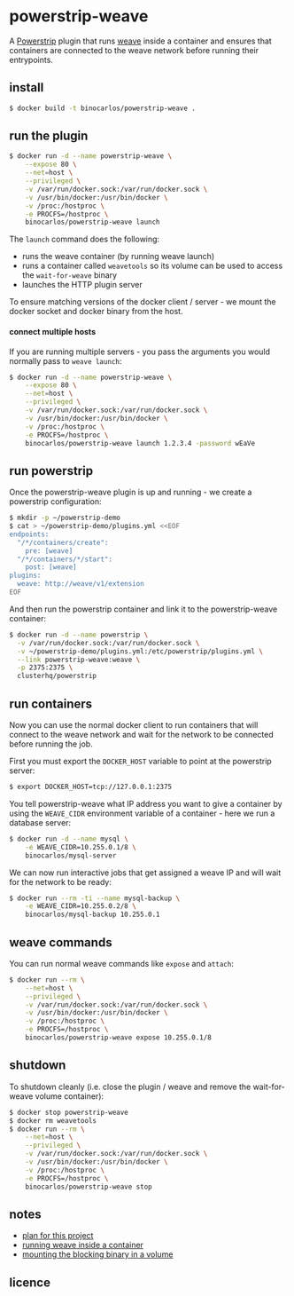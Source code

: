 powerstrip-weave
================

A [Powerstrip](https://github.com/ClusterHQ/powerstrip) plugin that runs [weave](https://github.com/zettio/weave) inside a container and ensures that containers are connected to the weave network before running their entrypoints.

## install

```bash
$ docker build -t binocarlos/powerstrip-weave .
```

## run the plugin

```bash
$ docker run -d --name powerstrip-weave \
    --expose 80 \
    --net=host \
    --privileged \
    -v /var/run/docker.sock:/var/run/docker.sock \
    -v /usr/bin/docker:/usr/bin/docker \
    -v /proc:/hostproc \
    -e PROCFS=/hostproc \
    binocarlos/powerstrip-weave launch
```

The `launch` command does the following:

 * runs the weave container (by running weave launch)
 * runs a container called `weavetools` so its volume can be used to access the `wait-for-weave` binary
 * launches the HTTP plugin server

To ensure matching versions of the docker client / server - we mount the docker socket and docker binary from the host.

#### connect multiple hosts

If you are running multiple servers - you pass the arguments you would normally pass to `weave launch`:

```bash
$ docker run -d --name powerstrip-weave \
    --expose 80 \
    --net=host \
    --privileged \
    -v /var/run/docker.sock:/var/run/docker.sock \
    -v /usr/bin/docker:/usr/bin/docker \
    -v /proc:/hostproc \
    -e PROCFS=/hostproc \
    binocarlos/powerstrip-weave launch 1.2.3.4 -password wEaVe
```

## run powerstrip

Once the powerstrip-weave plugin is up and running - we create a powerstrip configuration:

```bash
$ mkdir -p ~/powerstrip-demo
$ cat > ~/powerstrip-demo/plugins.yml <<EOF
endpoints:
  "/*/containers/create":
    pre: [weave]
  "/*/containers/*/start":
    post: [weave]
plugins:
  weave: http://weave/v1/extension
EOF
```

And then run the powerstrip container and link it to the powerstrip-weave container:

```bash
$ docker run -d --name powerstrip \
  -v /var/run/docker.sock:/var/run/docker.sock \
  -v ~/powerstrip-demo/plugins.yml:/etc/powerstrip/plugins.yml \
  --link powerstrip-weave:weave \
  -p 2375:2375 \
  clusterhq/powerstrip
```

## run containers

Now you can use the normal docker client to run containers that will connect to the weave network and wait for the network to be connected before running the job.

First you must export the `DOCKER_HOST` variable to point at the powerstrip server:

```bash
$ export DOCKER_HOST=tcp://127.0.0.1:2375
```

You tell powerstrip-weave what IP address you want to give a container by using the `WEAVE_CIDR` environment variable of a container - here we run a database server:

```bash
$ docker run -d --name mysql \
    -e WEAVE_CIDR=10.255.0.1/8 \
    binocarlos/mysql-server
```

We can now run interactive jobs that get assigned a weave IP and will wait for the network to be ready:

```bash
$ docker run --rm -ti --name mysql-backup \
    -e WEAVE_CIDR=10.255.0.2/8 \
    binocarlos/mysql-backup 10.255.0.1
```

## weave commands

You can run normal weave commands like `expose` and `attach`:

```bash
$ docker run --rm \
    --net=host \
    --privileged \
    -v /var/run/docker.sock:/var/run/docker.sock \
    -v /usr/bin/docker:/usr/bin/docker \
    -v /proc:/hostproc \
    -e PROCFS=/hostproc \
    binocarlos/powerstrip-weave expose 10.255.0.1/8
```

## shutdown

To shutdown cleanly (i.e. close the plugin / weave and remove the wait-for-weave volume container):

```bash
$ docker stop powerstrip-weave
$ docker rm weavetools
$ docker run --rm \
    --net=host \
    --privileged \
    -v /var/run/docker.sock:/var/run/docker.sock \
    -v /usr/bin/docker:/usr/bin/docker \
    -v /proc:/hostproc \
    -e PROCFS=/hostproc \
    binocarlos/powerstrip-weave stop
```

## notes

 * [plan for this project](https://github.com/zettio/weave/issues/47#issuecomment-69471269)
 * [running weave inside a container](https://github.com/zettio/weave/issues/312)
 * [mounting the blocking binary in a volume](https://github.com/zettio/weave/issues/47#issuecomment-68787816)

## licence